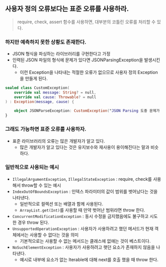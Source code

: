 ## 사용자 정의 오류보다는 표준 오류를 사용하라.

> require, check, assert 함수를 사용하면, 대부분의 코틀린 오류를 처리할 수 있다.

### 하지만 예측하지 못한 상황도 존재한다.

- JSON 형식을 파싱하는 라이브러리를 구현한다고 가정
- 인력된 JSON 파일의 형식에 문제가 있다면 JSONParsingException을 발생시킨다.
    - 이런 Exception을 나타내는 적절한 오류가 없으므로 사용자 정의 Exception을 만들게 된다.

```kotlin
sealed class CustomException(
    override val message: String? = null,
    override val cause: Throwable? = null
) : Exception(message, cause) {
    
    object JSONParseException: CustomException("JSON Parsing 도중 문제가 생겼습니다.") 
}
```

### 그래도 가능하면 표준 오류를 사용하자.

- 표준 라이브러리의 오류는 많은 개발자가 알고 있다.
    - 많은 개발자가 알고 있다는 것은 유지보수와 재사용이 용이해진다는 말과 비슷하다.

### 일반적으로 사용되는 예시

- `IllegalArgumentException`, `IllegalStateException` : require, check를 사용해서 throw할 수 있는 예시
- `IndexOutOfBoundsException` : 인덱스 파라미터의 값이 범위를 벗어났다는 것을 나타낸다.
    - 일반적으로 컬렉션 또는 배열과 함께 사용된다.
    - `ArrayList.get(Int)`를 사용할 때 만약 벗어난 범위라면 throw 한다.
- `ConcurrentModificationException` : 동시 수정을 금지했음에도 불구하고 시도한 경우 throw 된다.
- `UnsupportedOperationException` : 사용자가 사용하려고 했던 메서드가 현재 객체에서는 사용할 수 없다는 것을 의미
    - 기본적으로는 사용할 수 없는 메서드는 클래스에 없애는 것이 베스트이다.
- `NoSuchElementException` : 사용자가 사용하려고 햇던 요소가 존재하지 않음을 나타낸다.
    - 예시로 내부에 요소가 없는 Iterable에 대해 next를 호출 했을 때 throw 한다. 
